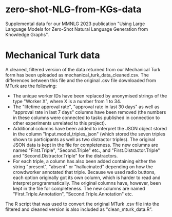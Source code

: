 # zero-shot-NLG-from-KGs-data
Supplemental data for our MMNLG 2023 publication "Using Large Language Models for Zero-Shot Natural Language Generation from Knowledge Graphs".

# Mechanical Turk data
A cleaned, filtered version of the data returned from our Mechanical Turk form has been uploaded as mechanical_turk_data_cleaned.csv. The differences between this file and the original .csv file downloaded from MTurk are the following:
* The unique worker IDs have been replaced by anonymised strings of the type "Worker X", where X is a number from 1 to 34.
* The "lifetime approval rate", "approval rate in last 30 days" as well as "approval rate in last 7 days" columns have been removed (the numbers in these columns were connected to tasks published in connection to other experiments unrelated to this project).
* Additional columns have been added to interpret the JSON object stored in the column "Input.model_triples_json" (which stored the seven triples shown to participants as well as two distractor triples). The original JSON data is kept in the file for completeness. The new columns are named "First.Triple", "Second.Triple" etc., and "First.Distractor.Triple" and "Second.Distractor.Triple" for the distractors.
* For each triple, a column has also been added containing either the string "present", "absent" or "hallucinated" depending on how the crowdworker annotated that triple. Because we used radio buttons, each option originally got its own column, which is harder to read and interpret programmatically. The original columns have, however, been kept in the file for completeness. The new columns are named "First.Triple.Annotation", "Second.Triple.Annotation" etc.

The R script that was used to convert the original MTurk .csv file into the filtered and cleaned version is also included as "clean_mturk_data.R".
